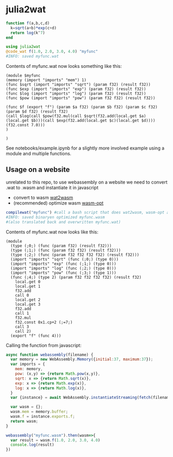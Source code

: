 # julia2wat
```julia
function f(a,b,c,d)
  k=sqrt(a+b)*exp(c+d)
  return log(k^7)
end
```
```julia
using julia2wat
@code_wat f(1.0, 2.0, 3.0, 4.0) "myfunc"
#INFO: saved myfunc.wat
```
Contents of myfunc.wat now looks something like this:
```wat
(module $myfunc
(memory (import "imports" "mem") 1)
(func $sqrt (import "imports" "sqrt") (param f32) (result f32))
(func $exp (import "imports" "exp") (param f32) (result f32))
(func $log (import "imports" "log") (param f32) (result f32))
(func $pow (import "imports" "pow") (param f32 f32) (result f32))

(func $f (export "f") (param $a f32) (param $b f32) (param $c f32) (param $d f32) (result f32)
(call $log(call $pow(f32.mul(call $sqrt(f32.add(local.get $a)(local.get $b)))(call $exp(f32.add(local.get $c)(local.get $d))))(f32.const 7.0)))
)

)
```
See notebooks/example.ipynb for a slightly more involved example using a module and multiple functions.

## Usage on a website
unrelated to this repo, to use webassembly on a website we need to convert .wat to .wasm and instantiate it in javascript
* convert to wasm [wat2wasm](https://github.com/WebAssembly/wabt)
* (recommended) optimize wasm [wasm-opt](https://github.com/WebAssembly/binaryen)

```julia
compilewat("myfunc") #call a bash script that does wat2wasm, wasm-opt and wasm2wat
#INFO: saved binaryen optimized myfunc.wasm
#(also translated back and overwritten myfunc.wat)
```
Contents of myfunc.wat now looks like this:
```wat
(module
  (type (;0;) (func (param f32) (result f32)))
  (type (;1;) (func (param f32 f32) (result f32)))
  (type (;2;) (func (param f32 f32 f32 f32) (result f32)))
  (import "imports" "sqrt" (func (;0;) (type 0)))
  (import "imports" "exp" (func (;1;) (type 0)))
  (import "imports" "log" (func (;2;) (type 0)))
  (import "imports" "pow" (func (;3;) (type 1)))
  (func (;4;) (type 2) (param f32 f32 f32 f32) (result f32)
    local.get 0
    local.get 1
    f32.add
    call 0
    local.get 2
    local.get 3
    f32.add
    call 1
    f32.mul
    f32.const 0x1.cp+2 (;=7;)
    call 3
    call 2)
  (export "f" (func 4)))
```

Calling the function from javascript:
```js
async function webassembly(filename) {
  var memory = new WebAssembly.Memory({initial:37, maximum:37});
  var imports = {
    mem: memory,
    pow: (x,y) => {return Math.pow(x,y)},
    sqrt: x => {return Math.sqrt(x)},
    exp: x => {return Math.exp(x)},
    log: x => {return Math.log(x)},
  }
  var {instance} = await WebAssembly.instantiateStreaming(fetch(filename), {imports});

  var wasm = {};
  wasm.mem = memory.buffer;
  wasm.f = instance.exports.f;
  return wasm;
}

webassembly("myfunc.wasm").then(wasm=>{
  var result = wasm.f(1.0, 2.0, 3.0, 4.0)
  console.log(result)
})
```